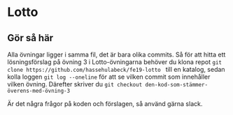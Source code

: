 # Lotto
## Gör så här
Alla övningar ligger i samma fil, det är bara olika commits.
Så för att hitta ett lösningsförslag på övning 3 i Lotto-övningarna behöver du klona repot 
```git clone https://github.com/hassehulabeck/fe19-lotto ```
till en katalog, sedan kolla loggen
```git log --oneline```
för att se vilken commit som innehåller vilken övning. Därefter skriver du 
```git checkout den-kod-som-stämmer-överens-med-övning-3```

Är det några frågor på koden och förslagen, så använd gärna slack.